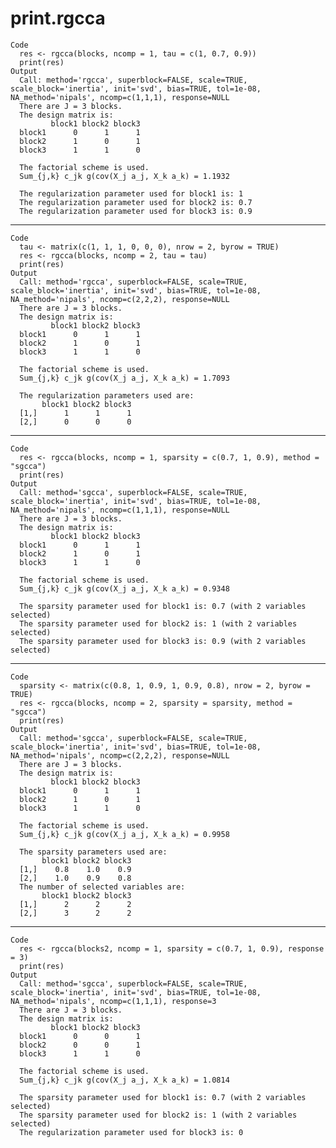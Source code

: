 # print.rgcca

    Code
      res <- rgcca(blocks, ncomp = 1, tau = c(1, 0.7, 0.9))
      print(res)
    Output
      Call: method='rgcca', superblock=FALSE, scale=TRUE, scale_block='inertia', init='svd', bias=TRUE, tol=1e-08, NA_method='nipals', ncomp=c(1,1,1), response=NULL 
      There are J = 3 blocks.
      The design matrix is:
             block1 block2 block3
      block1      0      1      1
      block2      1      0      1
      block3      1      1      0
      
      The factorial scheme is used.
      Sum_{j,k} c_jk g(cov(X_j a_j, X_k a_k) = 1.1932 
      
      The regularization parameter used for block1 is: 1
      The regularization parameter used for block2 is: 0.7
      The regularization parameter used for block3 is: 0.9

---

    Code
      tau <- matrix(c(1, 1, 1, 0, 0, 0), nrow = 2, byrow = TRUE)
      res <- rgcca(blocks, ncomp = 2, tau = tau)
      print(res)
    Output
      Call: method='rgcca', superblock=FALSE, scale=TRUE, scale_block='inertia', init='svd', bias=TRUE, tol=1e-08, NA_method='nipals', ncomp=c(2,2,2), response=NULL 
      There are J = 3 blocks.
      The design matrix is:
             block1 block2 block3
      block1      0      1      1
      block2      1      0      1
      block3      1      1      0
      
      The factorial scheme is used.
      Sum_{j,k} c_jk g(cov(X_j a_j, X_k a_k) = 1.7093 
      
      The regularization parameters used are: 
           block1 block2 block3
      [1,]      1      1      1
      [2,]      0      0      0

---

    Code
      res <- rgcca(blocks, ncomp = 1, sparsity = c(0.7, 1, 0.9), method = "sgcca")
      print(res)
    Output
      Call: method='sgcca', superblock=FALSE, scale=TRUE, scale_block='inertia', init='svd', bias=TRUE, tol=1e-08, NA_method='nipals', ncomp=c(1,1,1), response=NULL 
      There are J = 3 blocks.
      The design matrix is:
             block1 block2 block3
      block1      0      1      1
      block2      1      0      1
      block3      1      1      0
      
      The factorial scheme is used.
      Sum_{j,k} c_jk g(cov(X_j a_j, X_k a_k) = 0.9348 
      
      The sparsity parameter used for block1 is: 0.7 (with 2 variables selected)
      The sparsity parameter used for block2 is: 1 (with 2 variables selected)
      The sparsity parameter used for block3 is: 0.9 (with 2 variables selected)

---

    Code
      sparsity <- matrix(c(0.8, 1, 0.9, 1, 0.9, 0.8), nrow = 2, byrow = TRUE)
      res <- rgcca(blocks, ncomp = 2, sparsity = sparsity, method = "sgcca")
      print(res)
    Output
      Call: method='sgcca', superblock=FALSE, scale=TRUE, scale_block='inertia', init='svd', bias=TRUE, tol=1e-08, NA_method='nipals', ncomp=c(2,2,2), response=NULL 
      There are J = 3 blocks.
      The design matrix is:
             block1 block2 block3
      block1      0      1      1
      block2      1      0      1
      block3      1      1      0
      
      The factorial scheme is used.
      Sum_{j,k} c_jk g(cov(X_j a_j, X_k a_k) = 0.9958 
      
      The sparsity parameters used are: 
           block1 block2 block3
      [1,]    0.8    1.0    0.9
      [2,]    1.0    0.9    0.8
      The number of selected variables are: 
           block1 block2 block3
      [1,]      2      2      2
      [2,]      3      2      2

---

    Code
      res <- rgcca(blocks2, ncomp = 1, sparsity = c(0.7, 1, 0.9), response = 3)
      print(res)
    Output
      Call: method='sgcca', superblock=FALSE, scale=TRUE, scale_block='inertia', init='svd', bias=TRUE, tol=1e-08, NA_method='nipals', ncomp=c(1,1,1), response=3 
      There are J = 3 blocks.
      The design matrix is:
             block1 block2 block3
      block1      0      0      1
      block2      0      0      1
      block3      1      1      0
      
      The factorial scheme is used.
      Sum_{j,k} c_jk g(cov(X_j a_j, X_k a_k) = 1.0814 
      
      The sparsity parameter used for block1 is: 0.7 (with 2 variables selected)
      The sparsity parameter used for block2 is: 1 (with 2 variables selected)
      The regularization parameter used for block3 is: 0

